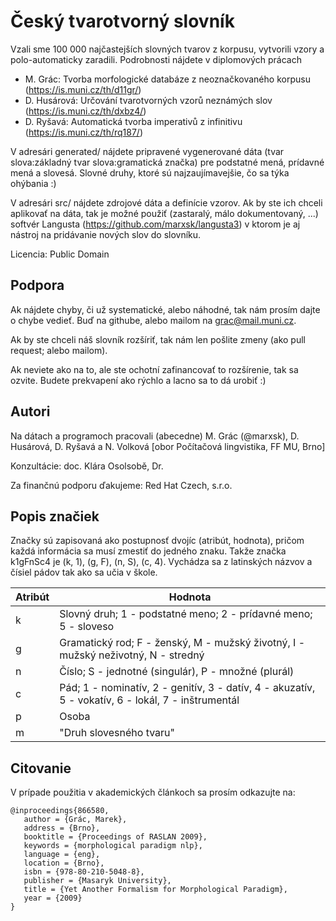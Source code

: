 # Český tvarotvorný slovník

Vzali sme 100 000 najčastejších slovných tvarov z korpusu, vytvorili vzory a polo-automaticky zaradili. Podrobnosti nájdete v diplomových prácach
 * M. Grác: Tvorba morfologické databáze z neoznačkovaného korpusu (https://is.muni.cz/th/d11gr/)
 * D. Husárová: Určování tvarotvorných vzorů neznámých slov (https://is.muni.cz/th/dxbz4/)
 * D. Ryšavá: Automatická tvorba imperativů z infinitivu (https://is.muni.cz/th/rq187/)
 
V adresári generated/ nájdete pripravené vygenerované dáta (tvar slova:základný tvar slova:gramatická značka) pre podstatné mená, 
prídavné mená a slovesá. Slovné druhy, ktoré sú najzaujímavejšie, čo sa týka ohýbania :) 

V adresári src/ nájdete zdrojové dáta a definície vzorov. Ak by ste ich chceli aplikovať na dáta, tak je možné použiť (zastaralý, málo dokumentovaný, ...) 
softvér Langusta (https://github.com/marxsk/langusta3) v ktorom je aj nástroj na pridávanie nových slov do slovníku. 

Licencia: Public Domain 

## Podpora

Ak nájdete chyby, či už systematické, alebo náhodné, tak nám prosím dajte o chybe vedieť. Buď na githube, alebo mailom na grac@mail.muni.cz. 

Ak by ste chceli náš slovník rozšíriť, tak nám len pošlite zmeny (ako pull request; alebo mailom). 

Ak neviete ako na to, ale ste ochotní zafinancovať to rozšírenie, tak sa ozvite. Budete prekvapení ako rýchlo a lacno sa to dá urobiť :)

## Autori

Na dátach a programoch pracovali (abecedne) M. Grác (@marxsk), D. Husárová, D. Ryšavá a N. Volková [obor Počítačová lingvistika, FF MU, Brno]

Konzultácie: doc. Klára Osolsobě, Dr.

Za finančnú podporu ďakujeme: Red Hat Czech, s.r.o.

## Popis značiek

Značky sú zapisovaná ako postupnosť dvojíc (atribút, hodnota), pričom každá informácia sa musí zmestiť do jedného znaku. 
Takže značka k1gFnSc4 je (k, 1), (g, F), (n, S), (c, 4). Vychádza sa z latinských názvov a čísiel pádov tak ako sa učia v škole.

Atribút | Hodnota
--------|--------
k       | Slovný druh; 1 - podstatné meno; 2 - prídavné meno; 5 - sloveso
g       | Gramatický rod; F - ženský, M - mužský životný, I - mužský neživotný, N - stredný
n       | Číslo; S - jednotné (singulár), P - množné (plurál)
c       | Pád; 1 - nominatív, 2 - genitív, 3 - datív, 4 - akuzatív, 5 - vokatív, 6 - lokál, 7 - inštrumentál
p       | Osoba
m       | "Druh slovesného tvaru"

## Citovanie
V prípade použitia v akademických článkoch sa prosím odkazujte na:

```
@inproceedings{866580,
   author = {Grác, Marek},
   address = {Brno},
   booktitle = {Proceedings of RASLAN 2009},
   keywords = {morphological paradigm nlp},
   language = {eng},
   location = {Brno},
   isbn = {978-80-210-5048-8},
   publisher = {Masaryk University},
   title = {Yet Another Formalism for Morphological Paradigm},
   year = {2009}
}
```

